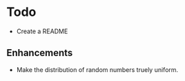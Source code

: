 # Todo

* Create a README

## Enhancements

* Make the distribution of random numbers truely uniform.